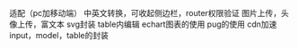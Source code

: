适配（pc加移动端）
中英文转换，可收起侧边栏，router权限验证
图片上传，头像上传，富文本
svg封装
table内编辑
echart图表的使用
pug的使用
cdn加速
input，model，table的封装

